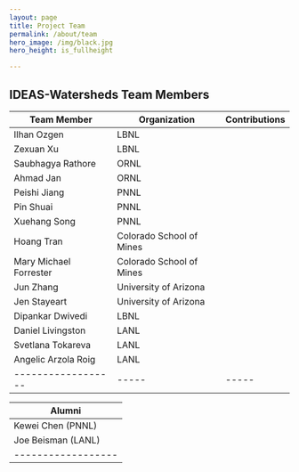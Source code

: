 ```yaml
---
layout: page
title: Project Team
permalink: /about/team
hero_image: /img/black.jpg
hero_height: is_fullheight

---
```

<h2>IDEAS-Watersheds Team Members</h2>

| Team Member | Organization | Contributions |
| ----------- | ------------ | --------  |
| Ilhan Ozgen | LBNL  |[<i class="fab fa-github"></i>](https://github.com/zgxn) |
| Zexuan Xu   | LBNL  |[<i class="fab fa-github"></i>](https://github.com/zexuanxu) |
| Saubhagya Rathore | ORNL   |  [<i class="fab fa-github"></i>](https://github.com/saubhagya-gatech)
| Ahmad Jan   | ORNL  | [<i class="fab fa-github"></i>](https://github.com/ajkhattak)  |
| Peishi Jiang | PNNL |  |
| Pin Shuai   | PNNL  |  |
| Xuehang Song | PNNL |  |
| Hoang Tran  | Colorado School of Mines |  |
| Mary Michael Forrester | Colorado School of Mines   |  |
| Jun Zhang  | University of Arizona | [<i class="fab fa-github"></i>](https://github.com/junzhang55) |
| Jen Stayeart | University of Arizona |  | 
| Dipankar Dwivedi | LBNL | [<i class="fab fa-github"></i>](https://github.com/ddwivedi08) |
| Daniel Livingston | LANL | [<i class="fab fa-github"></i>](https://github.com/daniellivingston) |
| Svetlana Tokareva | LANL | |
| Angelic Arzola Roig | LANL | [<i class="fab fa-github"></i>](https://github.com/amaroig) |
| ------------------  | ----- | ----- |


| Alumni |
| ------------------  |
| Kewei Chen (PNNL)    |
| Joe Beisman (LANL)   |
| ------------------  |


           
